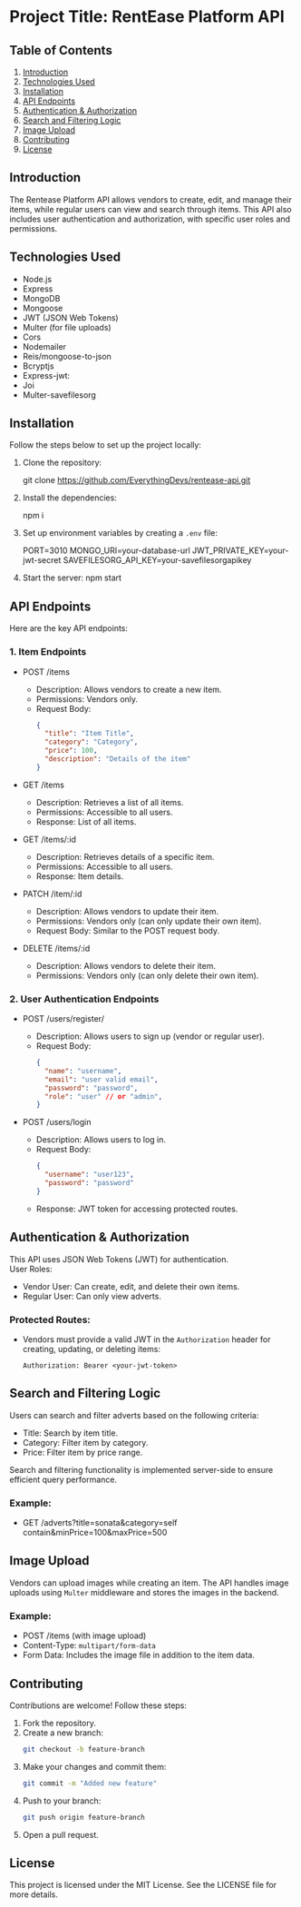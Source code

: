 
# Project Title: RentEase Platform API

## Table of Contents
1. [Introduction](#introduction)
2. [Technologies Used](#technologies-used)
3. [Installation](#installation)
4. [API Endpoints](#api-endpoints)
5. [Authentication & Authorization](#authentication--authorization)
6. [Search and Filtering Logic](#search-and-filtering-logic)
7. [Image Upload](#image-upload)
8. [Contributing](#contributing)
9. [License](#license)


## Introduction
The Rentease Platform API allows vendors to create, edit, and manage their items, while regular users can view and search through items. This API also includes user authentication and authorization, with specific user roles and permissions.

## Technologies Used
- Node.js
- Express
- MongoDB
- Mongoose
- JWT (JSON Web Tokens)
- Multer (for file uploads)
- Cors
- Nodemailer
- Reis/mongoose-to-json
- Bcryptjs
- Express-jwt:
- Joi
- Multer-savefilesorg
  

## Installation
Follow the steps below to set up the project locally:

1. Clone the repository:
  
    git clone https://github.com/EverythingDevs/rentease-api.git
  

2. Install the dependencies:
  
    npm i

3. Set up environment variables by creating a `.env` file:
  
    PORT=3010
    MONGO_URI=your-database-url
    JWT_PRIVATE_KEY=your-jwt-secret
    SAVEFILESORG_API_KEY=your-savefilesorgapikey
  

4. Start the server:
    npm start

## API Endpoints
Here are the key API endpoints:

### 1. Item Endpoints
- POST /items  
  - Description: Allows vendors to create a new item.
  - Permissions: Vendors only.
  - Request Body:
    ```json
    {
      "title": "Item Title",
      "category": "Category",
      "price": 100,
      "description": "Details of the item"
    }
    ```
  
- GET /items  
  - Description: Retrieves a list of all items.
  - Permissions: Accessible to all users.
  - Response: List of all items.
  
- GET /items/:id  
  - Description: Retrieves details of a specific item.
  - Permissions: Accessible to all users.
  - Response: Item details.
  
- PATCH /item/:id  
  - Description: Allows vendors to update their item.
  - Permissions: Vendors only (can only update their own item).
  - Request Body: Similar to the POST request body.
  
- DELETE /items/:id  
  - Description: Allows vendors to delete their item.
  - Permissions: Vendors only (can only delete their own item).

### 2. User Authentication Endpoints
- POST /users/register/ 
  - Description: Allows users to sign up (vendor or regular user).
  - Request Body:
    ```json
    {
      "name": "username",
      "email": "user valid email",
      "password": "password",
      "role": "user" // or "admin",
    }
    ```
  
- POST /users/login  
  - Description: Allows users to log in.
  - Request Body:
    ```json
    {
      "username": "user123",
      "password": "password"
    }
    ```
  - Response: JWT token for accessing protected routes.

## Authentication & Authorization
This API uses JSON Web Tokens (JWT) for authentication.  
User Roles:
- Vendor User: Can create, edit, and delete their own items.
- Regular User: Can only view adverts.

### Protected Routes:
- Vendors must provide a valid JWT in the `Authorization` header for creating, updating, or deleting items:
    ```plaintext
    Authorization: Bearer <your-jwt-token>
    ```

## Search and Filtering Logic
Users can search and filter adverts based on the following criteria:
- Title: Search by item title.
- Category: Filter item by category.
- Price: Filter item by price range.

Search and filtering functionality is implemented server-side to ensure efficient query performance.

### Example:
- GET /adverts?title=sonata&category=self contain&minPrice=100&maxPrice=500

## Image Upload
Vendors can upload images while creating an item. The API handles image uploads using `Multer` middleware and stores the images in the backend.

### Example:
  - POST /items (with image upload)
  - Content-Type: `multipart/form-data`
  - Form Data: Includes the image file in addition to the item data.

## Contributing
Contributions are welcome! Follow these steps:
1. Fork the repository.
2. Create a new branch:
    ```bash
    git checkout -b feature-branch
    ```
3. Make your changes and commit them:
    ```bash
    git commit -m "Added new feature"
    ```
4. Push to your branch:
    ```bash
    git push origin feature-branch
    ```
5. Open a pull request.

## License
This project is licensed under the MIT License. See the LICENSE file for more details.
